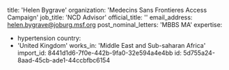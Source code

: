 title: 'Helen Bygrave'
organization: 'Medecins Sans Frontieres Access Campaign'
job_title: 'NCD Advisor'
official_title: ''
email_address: helen.bygrave@joburg.msf.org
post_nominal_letters: 'MBBS MA'
expertise:
  - hypertension
country:
  - 'United Kingdom'
works_in: 'Middle East and Sub-saharan Africa'
import_id: 8441d1d6-7f0e-442b-9fa0-32e594a4e4bb
id: 5d755a24-8aad-45cb-ade1-44ccbfbc6154
